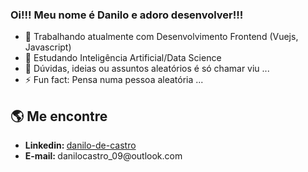 ### Oi!!! Meu nome é Danilo e adoro desenvolver!!!

- 🔭 Trabalhando atualmente com Desenvolvimento Frontend (Vuejs, Javascript)
- 🌱 Estudando Inteligência Artificial/Data Science
- 💬 Dúvidas, ideias ou assuntos aleatórios é só chamar viu ...
- ⚡ Fun fact: Pensa numa pessoa aleatória ...


## 🌎 Me encontre

<ul>
  <li> <b> Linkedin: </b><a href="www.linkedin.com/in/danilo-de-castro-83b4b51a9" target="_blank"> danilo-de-castro </a></li>
  <li> <b> E-mail: </b> <a> danilocastro_09@outlook.com </a> </li>
</ul>


<!--
**danilo-dcs/danilo-dcs** is a ✨ _special_ ✨ repository because its `README.md` (this file) appears on your GitHub profile.

Here are some ideas to get you started:

- 🔭 I’m currently working on ...
- 🌱 I’m currently learning ...
- 👯 I’m looking to collaborate on ...
- 🤔 I’m looking for help with ...
- 💬 Ask me about ...
- 📫 How to reach me: ...
- 😄 Pronouns: ...
- ⚡ Fun fact: ...
-->
